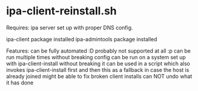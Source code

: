 ipa-client-reinstall.sh
========

Requires:
ipa server set up with proper DNS config.

ipa-client package installed
ipa-admintools package installed


Features:
can be fully automated :D probably not supported at all :p
can be run multiple times without breaking config
can be run on a system set up with ipa-client-install without breaking it
can be used in a script which also invokes ipa-client-install first and then this as a fallback in case the host is already joined
might be able to fix broken client installs
can NOT undo what it has done

